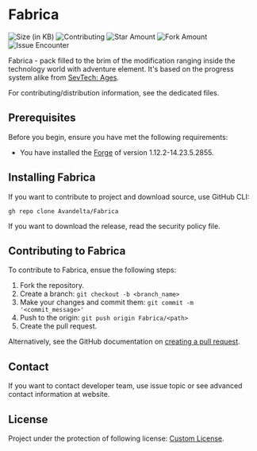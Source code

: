 # Fabrica

![Size (in KB)](https://img.shields.io/github/repo-size/Avandelta/Fabrica)
![Contributing](https://img.shields.io/github/contributors/Avandelta/Fabrica)
![Star Amount](https://img.shields.io/github/stars/Avandelta/Fabrica?style=social)
![Fork Amount](https://img.shields.io/github/forks/Avandelta/Fabrica?style=social)
![Issue Encounter](https://img.shields.io/github/issues/Avandelta/Fabrica?logo=github&style=social)

Fabrica - pack filled to the brim of the modification ranging inside the technology world with adventure element. It's based on the progress system alike from [SevTech: Ages](https://www.curseforge.com/minecraft/modpacks/sevtech-ages).

For contributing/distribution information, see the dedicated files.

## Prerequisites

Before you begin, ensure you have met the following requirements:

- You have installed the [Forge](https://files.minecraftforge.net/maven/net/minecraftforge/forge/index_1.12.2.html) of version 1.12.2-14.23.5.2855.

## Installing Fabrica

If you want to contribute to project and download source, use GitHub CLI:

`gh repo clone Avandelta/Fabrica`

If you want to download the release, read the security policy file.

## Contributing to Fabrica

To contribute to Fabrica, ensue the following steps:

1. Fork the repository.
2. Create a branch: `git checkout -b <branch_name>`
3. Make your changes and commit them: `git commit -m '<commit_message>'`
4. Push to the origin: `git push origin Fabrica/<path>`
5. Create the pull request.

Alternatively, see the GitHub documentation on [creating a pull request](https://help.github.com/en/github/collaborating-with-issues-and-pull-requests/creating-a-pull-request).

## Contact

If you want to contact developer team, use issue topic or see advanced contact information at website.

## License

Project under the protection of following license: [Custom License](https://github.com/Avandelta/Fabrica/blob/main/LICENSE).